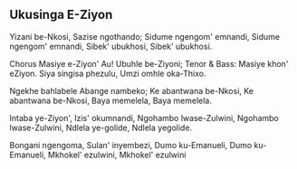 ## Ukusinga E-Ziyon

Yizani be-Nkosi, Sazise ngothando;
Sidume ngengom' emnandi, Sidume ngengom' emnandi,
Sibek' ubukhosi, Sibek' ubukhosi.

Chorus
Masiye e-Ziyon' Au! Ubuhle be-Ziyoni;
Tenor & Bass: Masiye khon' eZiyon.
Siya singisa phezulu, Umzi omhle oka-Thixo.

Ngekhe bahlabele Abange nambeko;
Ke abantwana be-Nkosi, Ke abantwana be-Nkosi,
Baya memelela, Baya memelela.

Intaba ye-Ziyon', Izis' okumnandi,
Ngohambo lwase-Zulwini, Ngohambo lwase-Zulwini,
Ndlela ye-golide, Ndlela yegolide.

Bongani ngengoma, Sulan' inyembezi,
Dumo ku-Emanueli, Dumo ku-Emanueli,
Mkhokel' ezulwini, Mkhokel' ezulwini

